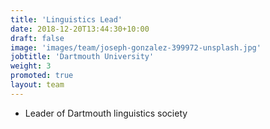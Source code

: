 ```yaml
---
title: 'Linguistics Lead'
date: 2018-12-20T13:44:30+10:00
draft: false
image: 'images/team/joseph-gonzalez-399972-unsplash.jpg'
jobtitle: 'Dartmouth University'
weight: 3
promoted: true
layout: team
---
```


* Leader of Dartmouth linguistics society
